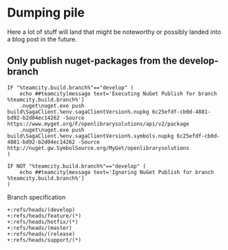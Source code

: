 # Dumping pile

Here a lot of stuff will land that might be noteworthy or possibly landed into a blog post in the future.

## Only publish nuget-packages from the develop-branch

    IF "%teamcity.build.branch%"=="develop" (
        echo ##teamcity[message text='Executing NuGet Publish for branch %teamcity.build.branch%']
        .nuget\nuget.exe push build\SagaClient.%env.sagaClientVersion%.nupkg 6c25efdf-cb0d-4881-bd92-b2d04ec14262 -Source https://www.myget.org/F/openlibrarysolutions/api/v2/package 
        .nuget\nuget.exe push build\SagaClient.%env.sagaClientVersion%.symbols.nupkg 6c25efdf-cb0d-4881-bd92-b2d04ec14262 -Source http://nuget.gw.SymbolSource.org/MyGet/openlibrarysolutions
    )
    
    IF NOT "%teamcity.build.branch%"=="develop" (
        echo ##teamcity[message text='Ignoring NuGet Publish for branch %teamcity.build.branch%']
    )

Branch specification

    +:refs/heads/(develop)
    +:refs/heads/feature/(*)
    +:refs/heads/hotfix/(*)
    +:refs/heads/(master)
    +:refs/heads/(release)
    +:refs/heads/support/(*)
